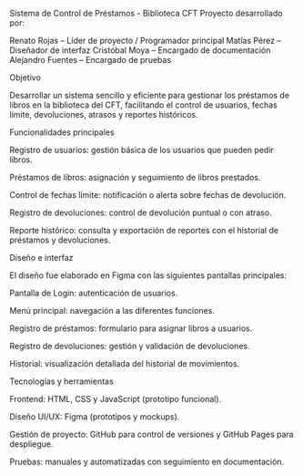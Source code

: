 Sistema de Control de Préstamos - Biblioteca CFT
Proyecto desarrollado por:

Renato Rojas – Líder de proyecto / Programador principal
Matías Pérez – Diseñador de interfaz
Cristóbal Moya – Encargado de documentación
Alejandro Fuentes – Encargado de pruebas

Objetivo

Desarrollar un sistema sencillo y eficiente para gestionar los préstamos de libros en la biblioteca del CFT, facilitando el control de usuarios, fechas límite, devoluciones, atrasos y reportes históricos.

Funcionalidades principales

Registro de usuarios: gestión básica de los usuarios que pueden pedir libros.

Préstamos de libros: asignación y seguimiento de libros prestados.

Control de fechas límite: notificación o alerta sobre fechas de devolución.

Registro de devoluciones: control de devolución puntual o con atraso.

Reporte histórico: consulta y exportación de reportes con el historial de préstamos y devoluciones.

Diseño e interfaz

El diseño fue elaborado en Figma con las siguientes pantallas principales:

Pantalla de Login: autenticación de usuarios.

Menú principal: navegación a las diferentes funciones.

Registro de préstamos: formulario para asignar libros a usuarios.

Registro de devoluciones: gestión y validación de devoluciones.

Historial: visualización detallada del historial de movimientos.

Tecnologías y herramientas

Frontend: HTML, CSS y JavaScript (prototipo funcional).

Diseño UI/UX: Figma (prototipos y mockups).

Gestión de proyecto: GitHub para control de versiones y GitHub Pages para despliegue.

Pruebas: manuales y automatizadas con seguimiento en documentación.
